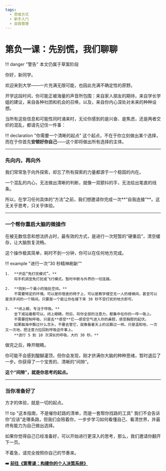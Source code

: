 ```yaml
---
tags:
  - 思维方式
  - 新手入门
  - 自我管理
---
```


# 第负一课：先别慌，我们聊聊

!!! danger "警告"
    本文仍属于草案阶段

你好，新同学。

欢迎来到大学——一片充满无限可能，也因此充满不确定性的原野。

开学这段时间，你可能正被海量的声音所包围：来自家人朋友的期待，来自学长学姐的建议，来自各种社团和机会的召唤，以及，来自你内心深处对未来的种种设想。

当所有这些信息和可能性同时涌来时，无论你感到的是兴奋、是焦虑，还是两者交织的混乱，都请先记住一件事：

!!! declaration "你需要一个清晰的起点"
    这个起点，不在于你立刻做出某个选择，而在于你首先**安顿好你自己**——这个即将做出所有选择的主体。

---

### 先向内，再向外

我们常常急于向外探索，却忘了所有探索的力量都源于一个稳固的内在。

一个混乱的内心，无法做出清晰的判断，就像一双颤抖的手，无法绘出笔直的线条。

所以，在学习任何具体的“方法”之前，我们想邀请你完成一次**“自我连接”**。这无关乎思考，只关乎体验。

---

### 一个帮你重启大脑的微操作

在被无数信息和想法挤占时，最有效的方式，是进行一次短暂的“硬重启”，清空缓存，让大脑恢复流畅。

这个操作极其简单，耗时不到一分钟，你可以在任何地方完成。

!!! example "进行一次“30 秒精神刷新”"

    1.  **开启“免打扰模式”。**
        将手机调至免打扰或飞行模式。暂时中断与外界的一切连接。

    2.  **找到一个最小的独处空间。**
        不需要特定的环境。可以是你宿舍的椅子上，可以是教学楼空无一人的楼梯间，甚至可以是洗手间的一个隔间。只要是一个能让你在接下来 30 秒不受打扰的地方即可。

    3.  **闭上眼，专注于呼吸。**
        坐下或站着都可以。闭上眼睛，然后，将你全部的注意力，都集中在你的一呼一吸上。
        不需要控制呼吸，只是去**感受**它——感受空气进入你的鼻腔，感受胸腔的起伏。
        如果脑海中飘过什么念头，不要去管它，就像看着天上的云飘过一样。只是温和地，一次又一次地，把注意力拉回到呼吸这件事上。
        **进行 5 到 10 次深长的呼吸，大约 30 秒。**

做完之后，睁开眼睛。

你可能不会感到醍醐灌顶，但你会发现，刚才挤满你大脑的种种思绪，暂时退后了一步。你获得了一个宝贵的、清晰的“间隙”。

**这个“间隙”，就是你思考的起点。**

---

### 当你准备好了

方才的体验，就是一切的起点。

!!! tip "这本指南，不是催你赶路的清单，而是一套帮你找路的工具"
    我们不会告诉你“应该”走哪条路，但我们会陪着你，一步步学习如何看懂自己、看清世界，并最终有能力为自己做出选择。

如果你觉得自己已经准备好，可以开始进行更深入的思考，那么，我们邀请你翻开下一页。

不着急，请完全按照你自己的节奏来。

**➡️ [前往《第零课：构建你的个人决策系统》](../01-the-zero-course/the-core.md)**
